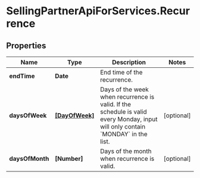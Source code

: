 # SellingPartnerApiForServices.Recurrence

## Properties

Name | Type | Description | Notes
------------ | ------------- | ------------- | -------------
**endTime** | **Date** | End time of the recurrence. | 
**daysOfWeek** | [**[DayOfWeek]**](DayOfWeek.md) | Days of the week when recurrence is valid. If the schedule is valid every Monday, input will only contain &#x60;MONDAY&#x60; in the list. | [optional] 
**daysOfMonth** | **[Number]** | Days of the month when recurrence is valid. | [optional] 


